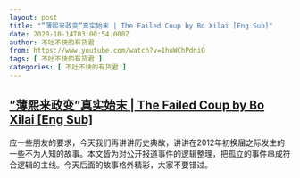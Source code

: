 ```yaml
---
layout: post
title: "”薄熙来政变”真实始末 | The Failed Coup by Bo Xilai [Eng Sub]"
date: 2020-10-14T03:00:54.000Z
author: 不吐不快的有货君
from: https://www.youtube.com/watch?v=1huWChPdniQ
tags: [ 不吐不快的有货君 ]
categories: [ 不吐不快的有货君 ]
---
```

<!--1602644454000-->
[”薄熙来政变”真实始末 | The Failed Coup by Bo Xilai [Eng Sub]](https://www.youtube.com/watch?v=1huWChPdniQ)
------

<div>
应一些朋友的要求，今天我们再讲讲历史典故，讲讲在2012年初换届之际发生的一些不为人知的故事。本文皆为对公开报道事件的逻辑整理，把孤立的事件串成符合逻辑的主线。今天后面的故事格外精彩，大家不要错过。
</div>

